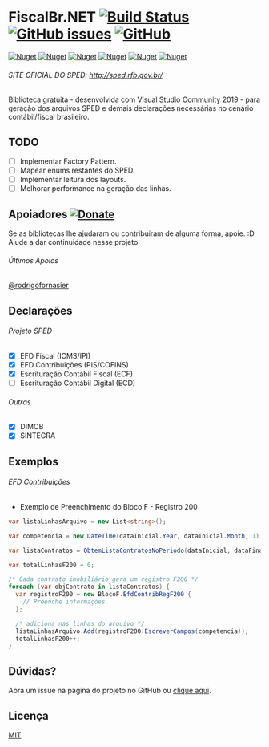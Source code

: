# FiscalBr.NET [![Build Status](https://travis-ci.com/osamueloliveira/FiscalBr.NET.svg?branch=master)](https://travis-ci.com/osamueloliveira/FiscalBr.NET) [![GitHub issues](https://img.shields.io/github/issues/osamueloliveira/fiscalbr.net)](https://github.com/osamueloliveira/FiscalBr.NET/issues) [![GitHub](https://img.shields.io/github/license/osamueloliveira/fiscalbr.net)](https://github.com/osamueloliveira/FiscalBr.NET/blob/master/LICENSE)
[![Nuget](https://img.shields.io/nuget/v/FiscalBr.Common?color=red&label=Common)](https://www.nuget.org/packages/FiscalBr.Common/) [![Nuget](https://img.shields.io/nuget/v/FiscalBr.Dimob?label=Dimob)](https://www.nuget.org/packages/FiscalBr.Dimob/) [![Nuget](https://img.shields.io/nuget/v/FiscalBr.Sintegra?label=Sintegra)](https://www.nuget.org/packages/FiscalBr.Sintegra/) [![Nuget](https://img.shields.io/nuget/v/FiscalBr.EFDContribuicoes?label=EFDContribuicoes)](https://www.nuget.org/packages/FiscalBr.EFDContribuicoes/) [![Nuget](https://img.shields.io/nuget/v/FiscalBr.EFDFiscal?label=EFDFiscal)](https://www.nuget.org/packages/FiscalBr.EFDFiscal/) [![Nuget](https://img.shields.io/nuget/v/FiscalBr.ECF?label=ECF)](https://www.nuget.org/packages/FiscalBr.ECF/)

###### SITE OFICIAL DO SPED: http://sped.rfb.gov.br/
Biblioteca gratuita  - desenvolvida com Visual Studio Community 2019 - para geração dos arquivos SPED e demais declarações necessárias no cenário contábil/fiscal brasileiro.

## TODO

- [ ] Implementar Factory Pattern.
- [ ] Mapear enums restantes do SPED.
- [ ] Implementar leitura dos layouts.
- [ ] Melhorar performance na geração das linhas.

## Apoiadores [![Donate](https://img.shields.io/badge/apoia.se-FiscalBr-green)](https://apoia.se/fiscalbr)

Se as bibliotecas lhe ajudaram ou contribuiram de alguma forma, apoie. :D Ajude a dar continuidade nesse projeto.

###### Últimos Apoios

[@rodrigofornasier](https://github.com/rodrigofornasier)

## Declarações

###### Projeto SPED

- [x] EFD Fiscal (ICMS/IPI)
- [x] EFD Contribuições (PIS/COFINS)
- [x] Escrituração Contábil Fiscal (ECF)
- [ ] Escrituração Contábil Digital (ECD)

###### Outras

- [x] DIMOB
- [x] SINTEGRA

## Exemplos

###### EFD Contribuições

- Exemplo de Preenchimento do Bloco F - Registro 200

```cs
var listaLinhasArquivo = new List<string>();

var competencia = new DateTime(dataInicial.Year, dataInicial.Month, 1);

var listaContratos = ObtemListaContratosNoPeriodo(dataInicial, dataFinal);

var totalLinhasF200 = 0;

/* Cada contrato imobiliário gera um registro F200 */
foreach (var objContrato in listaContratos) {
  var registroF200 = new BlocoF.EfdContribRegF200 {
    // Preenche informações
  };

  /* adiciona nas linhas do arquivo */
  listaLinhasArquivo.Add(registroF200.EscreverCampos(competencia));
  totalLinhasF200++;
}
```

## Dúvidas?

Abra um issue na página do projeto no GitHub ou [clique aqui](https://github.com/osamueloliveira/FiscalBr.NET/issues).

## Licença

[MIT](https://github.com/osamueloliveira/FiscalBr.NET/blob/master/LICENSE)
